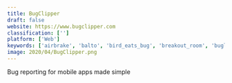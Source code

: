 ```yaml
---
title: BugClipper
draft: false 
website: https://www.bugclipper.com
classification: ['']
platform: ['Web']
keywords: ['airbrake', 'balto', 'bird_eats_bug', 'breakout_room', 'buglife_for_android', 'bugrocket', 'bugsee', 'critic', 'instabug', 'instabug_integrations_hub', 'marker.io_for_gitlab', 'marvel_user_testing', 'sessionstack', 'sonar_by_facebook', 'testflight', 'the_bug_squasher', 'usability_testing_exchange', 'userbugs', 'usertesting_mobile', 'where_to_report?', 'buddybuild', 'userinput.io']
image: 2020/04/BugClipper.png
---
```

Bug reporting for mobile apps made simple